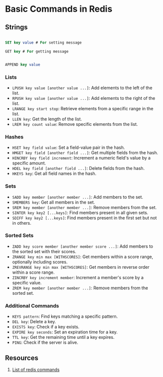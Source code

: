 # Basic Commands in Redis

## Strings

```sql

SET key value # For setting message

GET key # For getting message

```

```sql

APPEND key value

```

### Lists

- `LPUSH key value [another value ...]`: Add elements to the left of the list.
- `RPUSH key value [another value ...]`: Add elements to the right of the list.
- `LRANGE key start stop`: Retrieve elements from a specific range in the list.
- `LLEN key`: Get the length of the list.
- `LREM key count value`: Remove specific elements from the list.

### Hashes

- `HSET key field value`: Set a field-value pair in the hash.
- `HMGET key field [another field ...]`: Get multiple fields from the hash.
- `HINCRBY key field increment`: Increment a numeric field's value by a specific amount.
- `HDEL key field [another field ...]`: Delete fields from the hash.
- `HKEYS key`: Get all field names in the hash.

### Sets

- `SADD key member [another member ...]`: Add members to the set.
- `SMEMBERS key`: Get all members in the set.
- `SREM key member [another member ...]`: Remove members from the set.
- `SINTER key key2 [...keys]`: Find members present in all given sets.
- `SDIFF key key2 [...keys]`: Find members present in the first set but not in others.

### Sorted Sets

- `ZADD key score member [another member score ...]`: Add members to the sorted set with their scores.
- `ZRANGE key min max [WITHSCORES]`: Get members within a score range, optionally including scores.
- `ZREVRANGE key min max [WITHSCORES]`: Get members in reverse order within a score range.
- `ZINCRBY key increment member`: Increment a member's score by a specific value.
- `ZREM key member [another member ...]`: Remove members from the sorted set.

### Additional Commands

- `KEYS pattern`: Find keys matching a specific pattern.
- `DEL key`: Delete a key.
- `EXISTS key`: Check if a key exists.
- `EXPIRE key seconds`: Set an expiration time for a key.
- `TTL key`: Get the remaining time until a key expires.
- `PING`: Check if the server is alive.

## Resources

1. [List of redis commands](https://redis.io/commands/)

